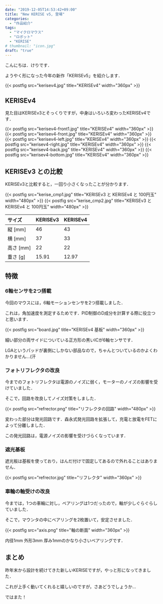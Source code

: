 ```yaml
---
date: "2019-12-05T14:53:42+09:00"
title: "New KERISE v5, 登場"
categories:
  - "作品紹介"
tags:
  - "マイクロマウス"
  - "ロボット"
  - "KERISE"
# thumbnail: "icon.jpg"
draft: "true"
---
```


こんにちは．けりです．

ようやく形になった今年の新作「KERISEv5」を紹介します．

<!--more-->

{{< postfig src="kerisev4.jpg" title="KERISEv4" width="360px" >}}

## KERISEv4

見た目はKERISEv3とそっくりですが，中身はいろいろ変わったKERISEv4です．

{{< postfig src="kerisev4-front1.jpg" title="KERISEv4" width="360px" >}}
{{< postfig src="kerisev4-front.jpg" title="KERISEv4" width="360px" >}}
{{< postfig src="kerisev4-left.jpg" title="KERISEv4" width="360px" >}}
{{< postfig src="kerisev4-right.jpg" title="KERISEv4" width="360px" >}}
{{< postfig src="kerisev4-back.jpg" title="KERISEv4" width="360px" >}}
{{< postfig src="kerisev4-bottom.jpg" title="KERISEv4" width="360px" >}}

## KERISEv3 との比較

KERISEv3と比較すると，一回り小さくなったことが分かります．

{{< postfig src="kerise_cmp1.jpg" title="KERISEv3 と KERISEv4 と 100円玉" width="480px" >}}
{{< postfig src="kerise_cmp2.jpg" title="KERISEv3 と KERISEv4 と 100円玉" width="480px" >}}

|サイズ|KERISEv3|KERISEv4|
|:--|:--|:--|
|縦 [mm]|46|43|
|横 [mm]|37|33|
|高さ [mm]|22|22|
|重さ [g]|15.91|12.97|

## 特徴

### 6軸センサを2つ搭載

今回のマウスには，6軸モーションセンサを2つ搭載しました．

これは，角加速度を測定するためです．PID制御のD成分を計算する際に役立つと思います．

{{< postfig src="board.jpg" title="KERISEv4 基板" width="360px" >}}

細い部分の両サイドについている正方形の黒いICが6軸センサです．

LGAというパッドが裏側にしかない部品なので，ちゃんとついているのかよくわかりません...(汗

### フォトリフレクタの改良

今までのフォトリフレクタは電源のノイズに弱く，モーターのノイズの影響を受けていました．

そこで，回路を改良してノイズ対策をしました．

{{< postfig src="refrector.png" title="リフレクタの回路" width="480px" >}}

変わった部分は発光回路です．森永式発光回路を拡張して，充電と放電をFETによって分離しました．

この発光回路は，電源ノイズの影響を受けづらくなっています．

### 遮光基板

遮光板は基板を使っており，はんだ付けで固定してあるので外れることはありません．

{{< postfig src="refrector.jpg" title="リフレクタ" width="360px" >}}

### 車輪の軸受けの改良

今までは，1つの車輪に対し，ベアリングは1つだったので，軸が少しぐらぐらしていました．

そこで，マウンタの中にベアリングを2枚置いて，安定させました．

{{< postfig src="axis.png" title="軸の断面" width="360px" >}}

内径1mm 外形3mm 厚み1mmのかなり小さいベアリングです．

## まとめ

昨年末から設計を続けてきた新しいKERISEですが，やっと形になってきました．

これが上手く動いてくれると嬉しいのですが，さあどうでしょうか...

ではまた！
